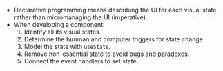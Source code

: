 - Declarative programming means describing the UI for each visual state rather than micromanaging the UI (imperative).
- When developing a component:
  1. Identify all its visual states.
  2. Determine the hunman and computer triggers for state change.
  3. Model the state with `useState`.
  4. Remove non-essential state to avoid bugs and paradoxes.
  5. Connect the event handlers to set state.